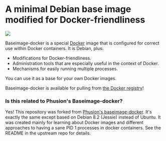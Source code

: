 # A minimal Debian base image modified for Docker-friendliness

[![](https://badge.imagelayers.io/phusion/baseimage:0.9.17.svg)](https://imagelayers.io/?images=phusion/baseimage:latest 'Get your own badge on imagelayers.io')

Baseimage-docker is a special [Docker](https://www.docker.com) image that is configured for correct use within Docker containers. It is Debian, plus:

 * Modifications for Docker-friendliness.
 * Administration tools that are especially useful in the context of Docker.
 * Mechanisms for easily running multiple processes.

You can use it as a base for your own Docker images.

Baseimage-docker is available for pulling from [the Docker registry](https://registry.hub.docker.com/u/phusion/baseimage/)!

### Is this related to Phusion's Baseimage-docker?

Yes! This repository was forked from [Phusion's baseimage-docker](https://github.com/phusion/baseimage-docker). It's exactly the same except based on Debian 8.2 (Jessie) instead of Ubuntu. It was created mainly for learning about Docker images and different approaches to having a sane PID 1 processes in docker containers. See the README in the upstream repo for details.
